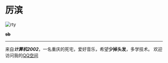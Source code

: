 # 厉滨
![rty](https://ss3.bdstatic.com/70cFv8Sh_Q1YnxGkpoWK1HF6hhy/it/u=3153947254,4005949821&fm=26&gp=0.jpg)

**~~sb~~**                                
*** 
来自***计算机2002***，一名重庆的死宅，爱好音乐，希望**少掉头发**，多学技术。
欢迎访问我的[QQ空间](https://user.qzone.qq.com/2794160565/main)
